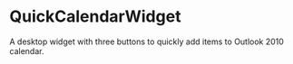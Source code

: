 # QuickCalendarWidget
A desktop widget with three buttons to quickly add items to Outlook 2010 calendar.
